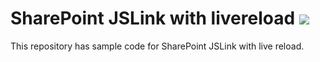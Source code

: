 # SharePoint JSLink with livereload [<img src="https://travis-ci.org/KiranSrikanta/JSLinkLiveReload.svg?branch=master" />](https://travis-ci.org/KiranSrikanta/JSLinkLiveReload)

This repository has sample code for SharePoint JSLink with live reload.